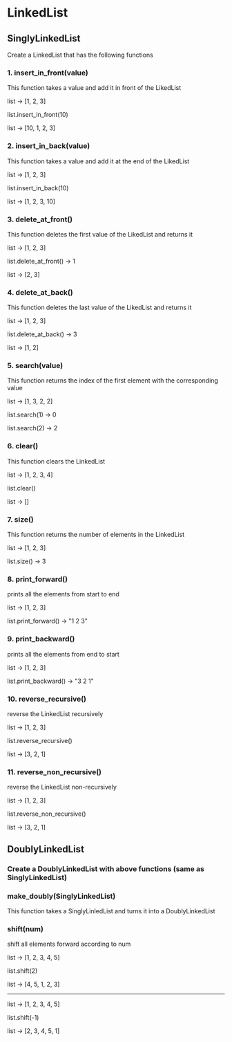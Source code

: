 # LinkedList

## SinglyLinkedList

Create a LinkedList that has the following functions

### 1. insert_in_front(value)

This function takes a value and add it in front of the LikedList

list -> [1, 2, 3]

list.insert_in_front(10)

list -> [10, 1, 2, 3]

### 2. insert_in_back(value)

This function takes a value and add it at the end of the LikedList

list -> [1, 2, 3]

list.insert_in_back(10)

list -> [1, 2, 3, 10]

### 3. delete_at_front()

This function deletes the first value of the LikedList and returns it

list -> [1, 2, 3]

list.delete_at_front() -> 1

list -> [2, 3]

### 4. delete_at_back()

This function deletes the last value of the LikedList and returns it

list -> [1, 2, 3]

list.delete_at_back() -> 3

list -> [1, 2]

### 5. search(value)

This function returns the index of the first element with the corresponding value

list -> [1, 3, 2, 2]

list.search(1) -> 0

list.search(2) -> 2

### 6. clear()

This function clears the LinkedList

list -> [1, 2, 3, 4]

list.clear()

list -> []

### 7. size()

This function returns the number of elements in the LinkedList

list -> [1, 2, 3]

list.size() -> 3

### 8. print_forward()

prints all the elements from start to end

list -> [1, 2, 3]

list.print_forward() -> "1 2 3"

### 9. print_backward()

prints all the elements from end to start

list -> [1, 2, 3]

list.print_backward() -> "3 2 1"

### 10. reverse_recursive()

reverse the LinkedList recursively

list -> [1, 2, 3]

list.reverse_recursive()

list -> [3, 2, 1]

### 11. reverse_non_recursive()

reverse the LinkedList non-recursively

list -> [1, 2, 3]

list.reverse_non_recursive()

list -> [3, 2, 1]

## DoublyLinkedList

### Create a DoublyLinkedList with above functions (same as SinglyLinkedList)

### make_doubly(SinglyLinkedList)

This function takes a SinglyLinledList and turns it into a DoublyLinkedList

### shift(num)

shift all elements forward according to num

list -> [1, 2, 3, 4, 5]

list.shift(2)

list -> [4, 5, 1, 2, 3]

---

list -> [1, 2, 3, 4, 5]

list.shift(-1)

list -> [2, 3, 4, 5, 1]
